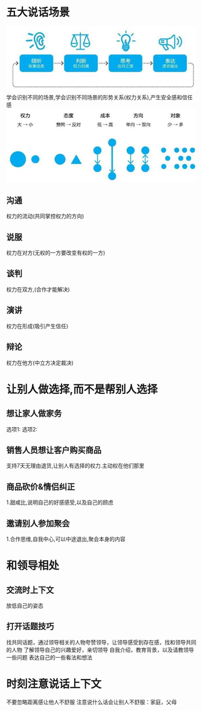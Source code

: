 # 五大说话场景
![img.png](img.png)
学会识别不同的场景,学会识别不同场景的形势关系(权力关系),产生安全感和信任感
![img_1.png](img_1.png)
## 沟通
权力的流动(共同掌控权力的方向)
## 说服
权力在对方(无权的一方要改变有权的一方)
## 谈判
权力在双方,(合作才能解决)
## 演讲
权力在形成(吸引产生信任)
## 辩论
权力在他方(中立方决定裁决)



# 让别人做选择,而不是帮别人选择

## 想让家人做家务
选项1:
选项2:
## 销售人员想让客户购买商品
支持7天无理由退货,让别人有选择的权力.主动权在他们那里
## 商品砍价&情侣纠正
1.甜咸比,说明自己的好感感受,以及自己的顾虑
## 邀请别人参加聚会
1.合作思维,自我中心,可以中途退出,聚会本身的内容


# 和领导相处
## 交流时上下文
放低自己的姿态
## 打开话题技巧
找共同话题，通过领导相关的人物夸赞领导，让领导感受到存在感，找和领导共同的人物
了解领导自己的兴趣爱好，亲切领导
自我介绍，教育背景，以及请教领导一些问题
表达自己的一些看法和想法

# 时刻注意说话上下文
不要忽略距离感让他人不舒服
注意说什么话会让别人不舒服：家庭，父母

# 